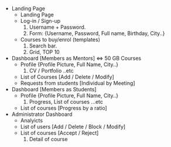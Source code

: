 * Landing Page 
	- Landing Page
	- Log-in / Sign-up
		1. Username + Password.
		2. Form: {Username, Password, Full name, Birthday, City..}
	- Courses to buy/enrol (templates)
		1. Search bar.
		2. Grid, TOP 10
* Dashboard [Members as Mentors] <=> 50 GB Courses 
	- Profile {Profile Picture, Full Name, City..}
		1. CV / Portfolio ..etc
	- List of Courses [Add / Delete / Modify]
	- Requests from students [Individual by Meeting]
* Dashboard [Members as Students]
	- Profile {Profile Picture, Full Name, City..}
		1. Progress, List of courses …etc
	- List of courses [Progress by a ratio]
* Administrator Dashboard
	- Analyicts
	- List of users [Add / Delete / Block / Modify]
	- List of courses [Accept / Reject]
		1. Detail of course
